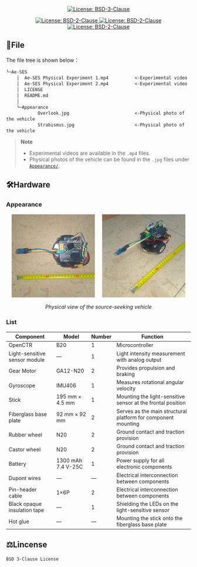 
<p align="center">
  <a href="LICENSE">
    <img src="https://img.shields.io/badge/License-BSD--3--Clause-blue.svg" alt="License: BSD-3-Clause"/>
  </a>
</p>

<p align="center">
  <a href="LICENSE">
    <img src="https://img.shields.io/badge/Embedded%20System-STM32-Green" alt="License: BSD-2-Clause"/>
    <img src="https://img.shields.io/badge/Stochastic%20Extremum%20Seeking-Ae--SES-Green" alt="License: BSD-2-Clause"/>
    <img src="https://img.shields.io/badge/Robotics-TWDDR-Green" alt="License: BSD-2-Clause"/>
  </a>
</p>

## 📂File
The file tree is shown below：
```
└─Ae-SES
    │  Ae-SES Physical Experiment 1.mp4          <-Experimental video
    │  Ae-SES Physical Experiment 2.mp4          <-Experimental video
    │  LICENSE
    │  README.md
    │
    └─Appearance
            Overlook.jpg                         <-Physical photo of the vehicle
            Strabismus.jpg                       <-Physical photo of the vehicle
```
> **Note**  
> - Experimental videos are available in the `.mp4` files.  
> - Physical photos of the vehicle can be found in the `.jpg` files under [`Appearance/`](Appearance).

## 🛠️Hardware
### Appearance

<p align="center">
  <img src="https://github.com/Autonomous-Source-Seeking-Team-ASST/Experimental_Media/blob/main/Ae-SES/Appearance/Overlook.jpg" width="45%" alt="Top view"/>
&nbsp; &nbsp;
  <img src="https://github.com/Autonomous-Source-Seeking-Team-ASST/Experimental_Media/blob/main/Ae-SES/Appearance/Strabismus.jpg" width="45%" alt="Oblique view"/>
</p>
<p align="center">
  <em>Physical view of the source-seeking vehicle</em>
</p>

### List

| Component | Model | Number | Function |
|-----------|-------|--------|----------|
| OpenCTR | B20 | 1 | Microcontroller |
| Light-sensitive sensor module | — | 1 | Light intensity measurement with analog output |
| Gear Motor | GA12-N20 | 2 | Provides propulsion and braking |
| Gyroscope | IMU406 | 1 | Measures rotational angular velocity |
| Stick | 195 mm × 4.5 mm | 1 | Mounting the light-sensitive sensor at the frontal position |
| Fiberglass base plate | 92 mm × 92 mm | 2 | Serves as the main structural platform for component mounting |
| Rubber wheel | N20 | 2 | Ground contact and traction provision |
| Castor wheel | N20 | 2 | Ground contact and traction provision |
| Battery | 1300 mAh 7.4 V-25C | 1 | Power supply for all electronic components |
| Dupont wires | — | — | Electrical interconnection between components |
| Pin-header cable | 1×6P | 2 | Electrical interconnection between components |
| Black opaque insulation tape | — | 1 | Shielding the LEDs on the light-sensitive sensor |
| Hot glue | — | — | Mounting the stick onto the fiberglass base plate |

## ⚖️Lincense

```
BSD 3-Clause License
```
